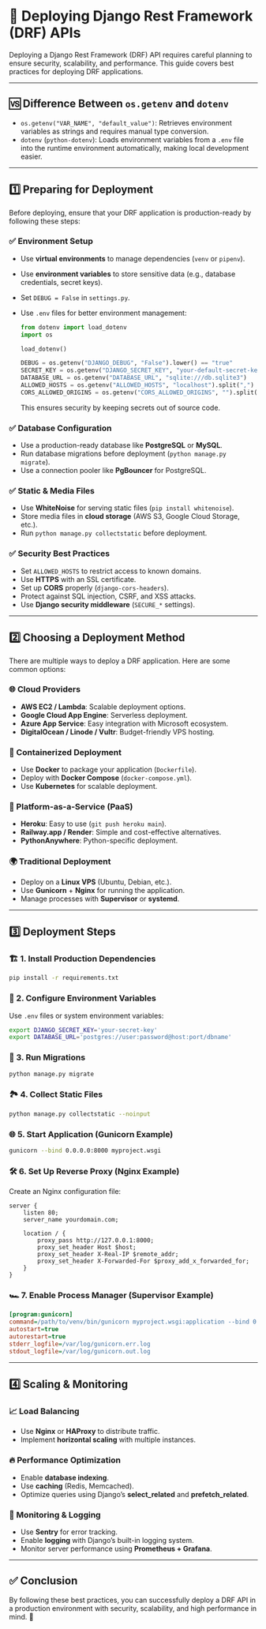 # 🚢 Deploying Django Rest Framework (DRF) APIs

Deploying a Django Rest Framework (DRF) API requires careful planning to ensure security, scalability, and performance. This guide covers best practices for deploying DRF applications.

---

## 🆚 Difference Between `os.getenv` and `dotenv`

- `os.getenv("VAR_NAME", "default_value")`: Retrieves environment variables as strings and requires manual type conversion.
- `dotenv` (`python-dotenv`): Loads environment variables from a `.env` file into the runtime environment automatically, making local development easier.

---

## 1️⃣ Preparing for Deployment

Before deploying, ensure that your DRF application is production-ready by following these steps:

### ✅ Environment Setup

- Use **virtual environments** to manage dependencies (`venv` or `pipenv`).
- Use **environment variables** to store sensitive data (e.g., database credentials, secret keys).
- Set `DEBUG = False` in `settings.py`.
- Use `.env` files for better environment management:

  ```python
  from dotenv import load_dotenv
  import os
  
  load_dotenv()
  
  DEBUG = os.getenv("DJANGO_DEBUG", "False").lower() == "true"
  SECRET_KEY = os.getenv("DJANGO_SECRET_KEY", "your-default-secret-key")
  DATABASE_URL = os.getenv("DATABASE_URL", "sqlite:///db.sqlite3")
  ALLOWED_HOSTS = os.getenv("ALLOWED_HOSTS", "localhost").split(",")
  CORS_ALLOWED_ORIGINS = os.getenv("CORS_ALLOWED_ORIGINS", "").split(",")
  ```

  This ensures security by keeping secrets out of source code.

### ✅ Database Configuration

- Use a production-ready database like **PostgreSQL** or **MySQL**.
- Run database migrations before deployment (`python manage.py migrate`).
- Use a connection pooler like **PgBouncer** for PostgreSQL.

### ✅ Static & Media Files

- Use **WhiteNoise** for serving static files (`pip install whitenoise`).
- Store media files in **cloud storage** (AWS S3, Google Cloud Storage, etc.).
- Run `python manage.py collectstatic` before deployment.

### ✅ Security Best Practices

- Set `ALLOWED_HOSTS` to restrict access to known domains.
- Use **HTTPS** with an SSL certificate.
- Set up **CORS** properly (`django-cors-headers`).
- Protect against SQL injection, CSRF, and XSS attacks.
- Use **Django security middleware** (`SECURE_*` settings).

---

## 2️⃣ Choosing a Deployment Method

There are multiple ways to deploy a DRF application. Here are some common options:

### 🌐 Cloud Providers

- **AWS EC2 / Lambda**: Scalable deployment options.
- **Google Cloud App Engine**: Serverless deployment.
- **Azure App Service**: Easy integration with Microsoft ecosystem.
- **DigitalOcean / Linode / Vultr**: Budget-friendly VPS hosting.

### 🐳 Containerized Deployment

- Use **Docker** to package your application (`Dockerfile`).
- Deploy with **Docker Compose** (`docker-compose.yml`).
- Use **Kubernetes** for scalable deployment.

### 🔧 Platform-as-a-Service (PaaS)

- **Heroku**: Easy to use (`git push heroku main`).
- **Railway.app / Render**: Simple and cost-effective alternatives.
- **PythonAnywhere**: Python-specific deployment.

### 🌍 Traditional Deployment

- Deploy on a **Linux VPS** (Ubuntu, Debian, etc.).
- Use **Gunicorn** + **Nginx** for running the application.
- Manage processes with **Supervisor** or **systemd**.

---

## 3️⃣ Deployment Steps

### 🏗 1. Install Production Dependencies

```sh
pip install -r requirements.txt
```

### 🔑 2. Configure Environment Variables

Use `.env` files or system environment variables:

```sh
export DJANGO_SECRET_KEY='your-secret-key'
export DATABASE_URL='postgres://user:password@host:port/dbname'
```

### 🚀 3. Run Migrations

```sh
python manage.py migrate
```

### 🏞 4. Collect Static Files

```sh
python manage.py collectstatic --noinput
```

### 🌐 5. Start Application (Gunicorn Example)

```sh
gunicorn --bind 0.0.0.0:8000 myproject.wsgi
```

### 🛠 6. Set Up Reverse Proxy (Nginx Example)

Create an Nginx configuration file:

```nginx
server {
    listen 80;
    server_name yourdomain.com;

    location / {
        proxy_pass http://127.0.0.1:8000;
        proxy_set_header Host $host;
        proxy_set_header X-Real-IP $remote_addr;
        proxy_set_header X-Forwarded-For $proxy_add_x_forwarded_for;
    }
}
```

### 🏎 7. Enable Process Manager (Supervisor Example)

```ini
[program:gunicorn]
command=/path/to/venv/bin/gunicorn myproject.wsgi:application --bind 0.0.0.0:8000
autostart=true
autorestart=true
stderr_logfile=/var/log/gunicorn.err.log
stdout_logfile=/var/log/gunicorn.out.log
```

---

## 4️⃣ Scaling & Monitoring

### 📈 Load Balancing

- Use **Nginx** or **HAProxy** to distribute traffic.
- Implement **horizontal scaling** with multiple instances.

### 🔥 Performance Optimization

- Enable **database indexing**.
- Use **caching** (Redis, Memcached).
- Optimize queries using Django’s **select_related** and **prefetch_related**.

### 👀 Monitoring & Logging

- Use **Sentry** for error tracking.
- Enable **logging** with Django’s built-in logging system.
- Monitor server performance using **Prometheus + Grafana**.

---

## ✅ Conclusion

By following these best practices, you can successfully deploy a DRF API in a production environment with security, scalability, and high performance in mind. 🚀
